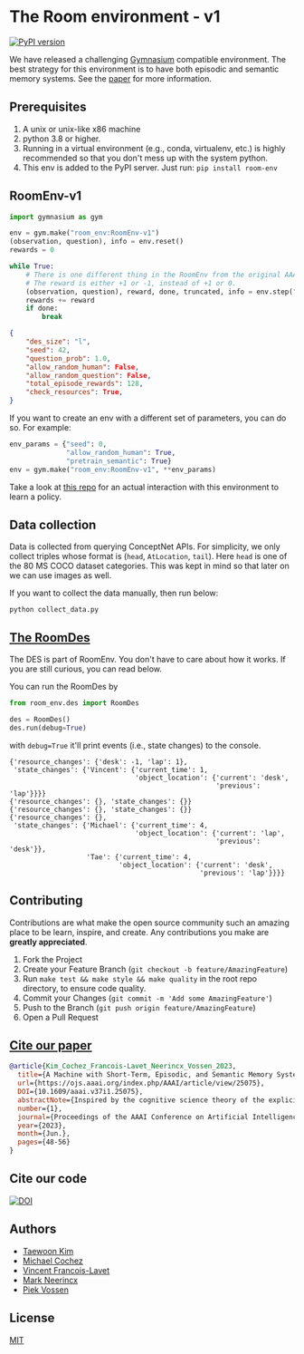 # The Room environment - v1

[![PyPI version](https://badge.fury.io/py/room-env.svg)](https://badge.fury.io/py/room-env)

We have released a challenging [Gymnasium](https://www.gymlibrary.dev/) compatible
environment. The best strategy for this environment is to have both episodic and semantic
memory systems. See the [paper](https://arxiv.org/abs/2212.02098) for more information.

## Prerequisites

1. A unix or unix-like x86 machine
1. python 3.8 or higher.
1. Running in a virtual environment (e.g., conda, virtualenv, etc.) is highly recommended so that you don't mess up with the system python.
1. This env is added to the PyPI server. Just run: `pip install room-env`

## RoomEnv-v1

```python
import gymnasium as gym

env = gym.make("room_env:RoomEnv-v1")
(observation, question), info = env.reset()
rewards = 0

while True:
    # There is one different thing in the RoomEnv from the original AAAI-2023 paper:
    # The reward is either +1 or -1, instead of +1 or 0.
    (observation, question), reward, done, truncated, info = env.step("This is my answer!")
    rewards += reward
    if done:
        break
```

```json
{
    "des_size": "l",
    "seed": 42,
    "question_prob": 1.0,
    "allow_random_human": False,
    "allow_random_question": False,
    "total_episode_rewards": 128,
    "check_resources": True,
}
```

If you want to create an env with a different set of parameters, you can do so. For example:

```python
env_params = {"seed": 0,
              "allow_random_human": True,
              "pretrain_semantic": True}
env = gym.make("room_env:RoomEnv-v1", **env_params)
```

Take a look at [this repo](https://github.com/tae898/explicit-memory) for an actual
interaction with this environment to learn a policy.

## Data collection

Data is collected from querying ConceptNet APIs. For simplicity, we only collect triples
whose format is (`head`, `AtLocation`, `tail`). Here `head` is one of the 80 MS COCO
dataset categories. This was kept in mind so that later on we can use images as well.

If you want to collect the data manually, then run below:

```
python collect_data.py
```

## [The RoomDes](room_env/des.py)

The DES is part of RoomEnv. You don't have to care about how it works. If you are still
curious, you can read below.

You can run the RoomDes by

```python
from room_env.des import RoomDes

des = RoomDes()
des.run(debug=True)
```

with `debug=True` it'll print events (i.e., state changes) to the console.

```console
{'resource_changes': {'desk': -1, 'lap': 1},
 'state_changes': {'Vincent': {'current_time': 1,
                               'object_location': {'current': 'desk',
                                                   'previous': 'lap'}}}}
{'resource_changes': {}, 'state_changes': {}}
{'resource_changes': {}, 'state_changes': {}}
{'resource_changes': {},
 'state_changes': {'Michael': {'current_time': 4,
                               'object_location': {'current': 'lap',
                                                   'previous': 'desk'}},
                   'Tae': {'current_time': 4,
                           'object_location': {'current': 'desk',
                                               'previous': 'lap'}}}}
```

## Contributing

Contributions are what make the open source community such an amazing place to be learn,
inspire, and create. Any contributions you make are **greatly appreciated**.

1. Fork the Project
1. Create your Feature Branch (`git checkout -b feature/AmazingFeature`)
1. Run `make test && make style && make quality` in the root repo directory,
   to ensure code quality.
1. Commit your Changes (`git commit -m 'Add some AmazingFeature'`)
1. Push to the Branch (`git push origin feature/AmazingFeature`)
1. Open a Pull Request

## [Cite our paper](https://doi.org/10.1609/aaai.v37i1.25075)

```bibtex
@article{Kim_Cochez_Francois-Lavet_Neerincx_Vossen_2023,
  title={A Machine with Short-Term, Episodic, and Semantic Memory Systems}, volume={37},
  url={https://ojs.aaai.org/index.php/AAAI/article/view/25075},
  DOI={10.1609/aaai.v37i1.25075},
  abstractNote={Inspired by the cognitive science theory of the explicit human memory systems, we have modeled an agent with short-term, episodic, and semantic memory systems, each of which is modeled with a knowledge graph. To evaluate this system and analyze the behavior of this agent, we designed and released our own reinforcement learning agent environment, “the Room”, where an agent has to learn how to encode, store, and retrieve memories to maximize its return by answering questions. We show that our deep Q-learning based agent successfully learns whether a short-term memory should be forgotten, or rather be stored in the episodic or semantic memory systems. Our experiments indicate that an agent with human-like memory systems can outperform an agent without this memory structure in the environment.},
  number={1},
  journal={Proceedings of the AAAI Conference on Artificial Intelligence}, author={Kim, Taewoon and Cochez, Michael and Francois-Lavet, Vincent and Neerincx, Mark and Vossen, Piek},
  year={2023},
  month={Jun.},
  pages={48-56}
}
```

## Cite our code

[![DOI](https://zenodo.org/badge/477781069.svg)](https://zenodo.org/badge/latestdoi/477781069)

## Authors

- [Taewoon Kim](https://taewoon.kim/)
- [Michael Cochez](https://www.cochez.nl/)
- [Vincent Francois-Lavet](http://vincent.francois-l.be/)
- [Mark Neerincx](https://ocw.tudelft.nl/teachers/m_a_neerincx/)
- [Piek Vossen](https://vossen.info/)

## License

[MIT](https://choosealicense.com/licenses/mit/)
